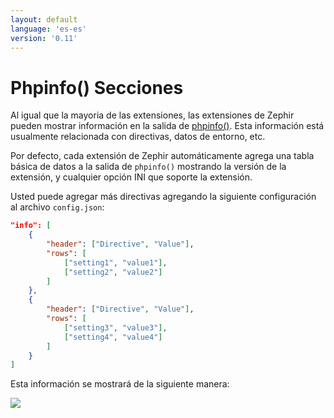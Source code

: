 ```yaml
---
layout: default
language: 'es-es'
version: '0.11'
---
```


# Phpinfo() Secciones

Al igual que la mayoria de las extensiones, las extensiones de Zephir pueden mostrar información en la salida de [phpinfo()](http://php.net/manual/en/function.phpinfo.php). Esta información está usualmente relacionada con directivas, datos de entorno, etc.

Por defecto, cada extensión de Zephir automáticamente agrega una tabla básica de datos a la salida de `phpinfo()` mostrando la versión de la extensión, y cualquier opción INI que soporte la extensión.

Usted puede agregar más directivas agregando la siguiente configuración al archivo `config.json`:

```json
"info": [
    {
        "header": ["Directive", "Value"],
        "rows": [
            ["setting1", "value1"],
            ["setting2", "value2"]
        ]
    },
    {
        "header": ["Directive", "Value"],
        "rows": [
            ["setting3", "value3"],
            ["setting4", "value4"]
        ]
    }
]
```

Esta información se mostrará de la siguiente manera:

![](/assets/content/info.png)
